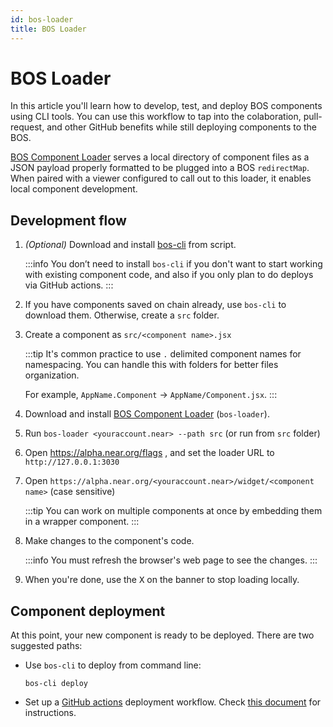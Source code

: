 ```yaml
---
id: bos-loader
title: BOS Loader
---
```


# BOS Loader

In this article you'll learn how to develop, test, and deploy BOS components using CLI tools. You can use this workflow to tap into the colaboration, pull-request, and other GitHub benefits while still deploying components to the BOS. 

[BOS Component Loader](https://github.com/near/bos-loader) serves a local directory of component files as a JSON payload properly formatted to be plugged into a BOS `redirectMap`. When paired with a viewer configured to call out to this loader, it enables local component development.

## Development flow

1. _(Optional)_ Download and install [bos-cli](https://github.com/FroVolod/bos-cli-rs/releases) from script.

   :::info
   You don’t need to install `bos-cli` if you don't want to start working with existing component code, and also if you only plan to do deploys via GitHub actions.
   :::

2. If you have components saved on chain already, use `bos-cli` to download them. Otherwise, create a `src` folder.

3. Create a component as `src/<component name>.jsx`

   :::tip
   It's common practice to use `.` delimited component names for namespacing. You can handle this with folders for better files organization.
   
   For example, `AppName.Component` → `AppName/Component.jsx`.
   :::

5. Download and install [BOS Component Loader](https://github.com/near/bos-loader/releases) (`bos-loader`).

6. Run `bos-loader <youraccount.near> --path src` (or run from `src` folder)

7. Open https://alpha.near.org/flags , and set the loader URL to `http://127.0.0.1:3030`

8. Open `https://alpha.near.org/<youraccount.near>/widget/<component name>` (case sensitive)

   :::tip
   You can work on multiple components at once by embedding them in a wrapper component.
   :::

9. Make changes to the component's code.

   :::info
   You must refresh the browser's web page to see the changes.
   :::

10. When you're done, use the <kbd>X</kbd> on the banner to stop loading locally.

## Component deployment

At this point, your new component is ready to be deployed. There are two suggested paths:

 - Use `bos-cli` to deploy from command line:

   ```
   bos-cli deploy
   ```

 - Set up a [GitHub actions](https://github.com/FroVolod/bos-cli-rs/blob/master/README.md#reusable-workflow) deployment workflow. Check [this document](https://github.com/FroVolod/bos-cli-rs/blob/master/README.md#github-actions) for instructions.
